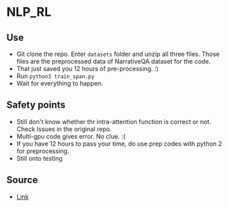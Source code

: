 # NLP_RL
## Use
- Git clone the repo. Enter `datasets` folder and unzip all three files. Those files are the preprocessed data of NarrativeQA dataset for the code.
- That just saved you 12 hours of pre-processing. :) 
- Run `python3 train_span.py`
- Wait for everything to happen.


## Safety points
- Still don't know whether thr intra-attention function is correct or not. Check Issues in the original repo.
- Multi-gpu code gives error. No clue. :(
- If you have 12 hours to pass your time, do use prep codes with python 2 for preprocessing.
- Still onto testing

## Source
- [Link](https://github.com/vanzytay/NIPS2018_DECAPROP)
